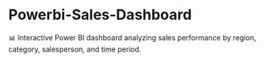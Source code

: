 # Powerbi-Sales-Dashboard
📊 Interactive Power BI dashboard analyzing sales performance by region, category, salesperson, and time period.
